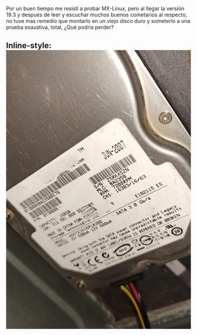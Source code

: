 
Por un buen tiempo me resistí a probar MX-Linux, pero al llegar la versión 19.3 y después de leer y escuchar muchos buenos cometarios al respecto, no tuve mas remedio que montarlo en un viejo disco duro y someterlo a una prueba exaustiva, total, ¿Qué podría perder?

Inline-style: 
![alt text](https://github.com/MrGmaw/MrGmaw.github.io/blob/master/images/DiscoDuro160gb.jpeg "Un viejo disco duro")
-
